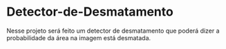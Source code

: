 # Detector-de-Desmatamento
Nesse projeto será feito um detector de desmatamento que poderá dizer a probabilidade da área na imagem está desmatada.
